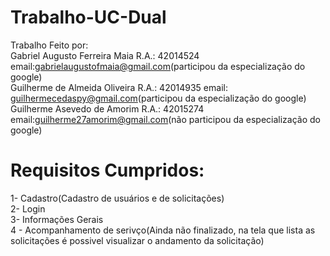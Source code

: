 # Trabalho-UC-Dual
Trabalho Feito por:</br> Gabriel Augusto Ferreira Maia R.A.: 42014524 email:gabrielaugustofmaia@gmail.com(participou da especialização do google)</br>
Guilherme de Almeida Oliveira R.A.: 42014935 email: guilhermecedaspy@gmail.com(participou da especialização do google)</br>
Guilherme Asevedo de Amorim R.A.: 42015274       email:guilherme27amorim@gmail.com(não participou da especialização do google)</br>


# Requisitos Cumpridos:
 1- Cadastro(Cadastro de usuários e de solicitações)</br>
 2- Login</br>
 3- Informações Gerais</br>
 4 - Acompanhamento de serivço(Ainda não finalizado, na tela que lista as solicitações é possivel visualizar o andamento da solicitação)</br>
